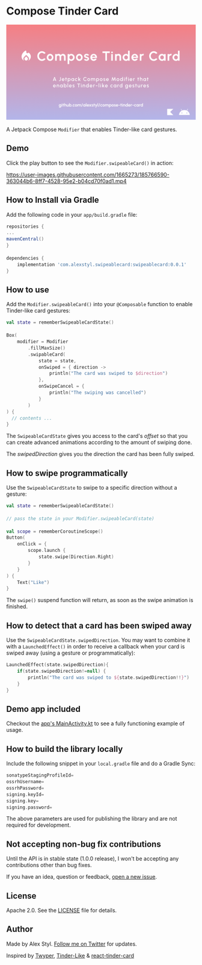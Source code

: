 # Compose Tinder Card

![Banner image](/images/banner.png)

A Jetpack Compose `Modifier` that enables Tinder-like card gestures.

## Demo

Click the play button to see the `Modifier.swipeableCard()` in action:

https://user-images.githubusercontent.com/1665273/185766590-363044b6-8ff7-4528-95e2-b04cd70f0ad1.mp4

## How to Install via Gradle

Add the following code in your `app/build.gradle` file:

```gradle
repositories {
...
mavenCentral()
}

dependencies {
    implementation 'com.alexstyl.swipeablecard:swipeablecard:0.0.1'
}
```

## How to use

Add the `Modifier.swipeableCard()` into your `@Composable` function to enable Tinder-like card gestures:

```kotlin
val state = rememberSwipeableCardState()

Box(
    modifier = Modifier
        .fillMaxSize()
        .swipableCard(
            state = state,
            onSwiped = { direction ->
                println("The card was swiped to $direction")
            },
            onSwipeCancel = {
                println("The swiping was cancelled")
            }
        )
) {
  // contents ...
}
```
The `SwipeableCardState` gives you access to the card's _offset_ so that you can create advanced animations according to the amount of swiping done.

The _swipedDirection_ gives you the direction the card has been fully swiped.

## How to swipe programmatically

Use the `SwipeableCardState` to swipe to a specific direction without a gesture:

```kotlin
val state = rememberSwipeableCardState()

// pass the state in your Modifier.swipeableCard(state)

val scope = rememberCoroutineScope()
Button(
    onClick = {
        scope.launch {
            state.swipe(Direction.Right)
        }
    }
) {
    Text("Like")
}
```

The `swipe()` suspend function will return, as soon as the swipe animation is finished.

## How to detect that a card has been swiped away

Use the `SwipeableCardState.swipedDirection`. You may want to combine it with a `LaunchedEffect()` in order to receive a callback when your card is swiped away (using a gesture or programmatically):

```kotlin
LaunchedEffect(state.swipedDirection){
    if(state.swipedDirection!=null) {
        println("The card was swiped to ${state.swipedDirection!!}")
    }
}
```

## Demo app included

Checkout the [app's MainActivity.kt](https://github.com/alexstyl/compose-tinder-card/blob/main/app/src/main/java/com/alexstyl/swipeablecard/MainActivity.kt) to see a fully functioning example of usage.

## How to build the library locally

Include the following snippet in your `local.gradle` file and do a Gradle Sync:
```gradle
sonatypeStagingProfileId=
ossrhUsername=
ossrhPassword=
signing.keyId=
signing.key=
signing.password=
```

The above parameters are used for publishing the library and are not required for development.

## Not accepting non-bug fix contributions

Until the API is in stable state (1.0.0 release), I won't be accepting any contributions other than bug fixes.

If you have an idea, question or feedback, [open a new issue](https://github.com/alexstyl/compose-tinder-card/issues/new).

## License

Apache 2.0. See the [LICENSE](https://github.com/alexstyl/compose-tinder-card/blob/main/LICENSE) file for details.

## Author

Made by Alex Styl. [Follow me on Twitter](https://twitter.com/alexstyl) for updates.

Inspired by [Twyper](https://github.com/theapache64/twyper/), [Tinder-Like](https://github.com/cyph3rcod3r/Tinder-Like) & [react-tinder-card](https://github.com/3DJakob/react-tinder-card)
